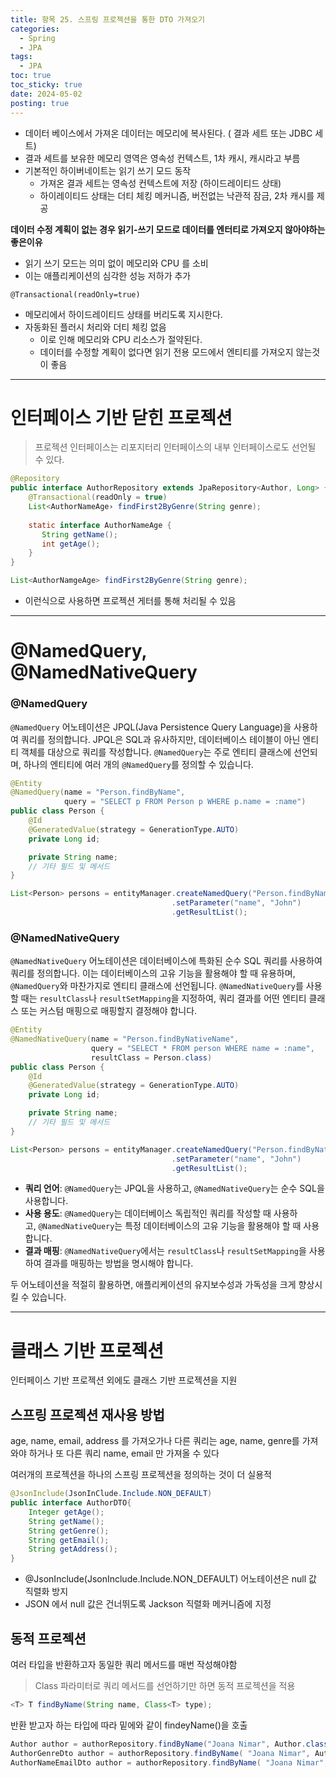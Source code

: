 ```yaml
---
title: 항목 25. 스프링 프로젝션을 통한 DTO 가져오기
categories:
  - Spring
  - JPA
tags:
  - JPA
toc: true
toc_sticky: true
date: 2024-05-02
posting: true
---
```


- 데이터 베이스에서 가져온 데이터는 메모리에 복사된다. ( 결과 세트 또는 JDBC 세트)
- 결과 세트를 보유한 메모리 영역은 영속성 컨텍스트, 1차 캐시, 캐시라고 부름
- 기본적인 하이버네이트는 읽기 쓰기 모드 동작
	- 가져온 결과 세트는 영속성 컨텍스트에 저장 (하이드레이티드 상태)
	- 하이레이티드 상태는 더티 체킹 메커니즘, 버전없는 낙관적 잠금, 2차 캐시를 제공 

**데이터 수정 계획이 없는 경우 읽기-쓰기 모드로 데이터를 엔터티로 가져오지 않아야하는 좋은이유**
- 읽기 쓰기 모드는 의미 없이 메모리와 CPU 를 소비
- 이는 애플리케이션의 심각한 성능 저하가 추가

`@Transactional(readOnly=true)`
- 메모리에서 하이드레이티드 상태를 버리도록 지시한다. 
- 자동화된 플러시 처리와 더티 체킹 없음
	- 이로 인해 메모리와 CPU 리소스가 절약된다. 
	- 데이터를 수정할 계획이 없다면 읽기 전용 모드에서 엔티티를 가져오지 않는것이 좋음

---

# 인터페이스 기반 닫힌 프로젝션
> 프로젝션 인터페이스는 리포지터리 인터페이스의 내부 인터페이스로도 선언될 수 있다.

```java
@Repository  
public interface AuthorRepository extends JpaRepository<Author, Long> {  
    @Transactional(readOnly = true)  
    List<AuthorNameAge› findFirst2ByGenre(String genre);  
  
    static interface AuthorNameAge {  
       String getName();  
       int getAge();  
    }  
}
```

```java
List<AuthorNamgeAge> findFirst2ByGenre(String genre);
```

- 이런식으로 사용하면 프로젝션 게터를 통해 처리될 수 있음

---
# @NamedQuery, @NamedNativeQuery

### @NamedQuery

`@NamedQuery` 어노테이션은 JPQL(Java Persistence Query Language)을 사용하여 쿼리를 정의합니다. JPQL은 SQL과 유사하지만, 데이터베이스 테이블이 아닌 엔티티 객체를 대상으로 쿼리를 작성합니다. `@NamedQuery`는 주로 엔티티 클래스에 선언되며, 하나의 엔티티에 여러 개의 `@NamedQuery`를 정의할 수 있습니다.

```java
@Entity
@NamedQuery(name = "Person.findByName",
            query = "SELECT p FROM Person p WHERE p.name = :name")
public class Person {
    @Id
    @GeneratedValue(strategy = GenerationType.AUTO)
    private Long id;

    private String name;
    // 기타 필드 및 메서드
}

```

```java
List<Person> persons = entityManager.createNamedQuery("Person.findByName", Person.class)
                                    .setParameter("name", "John")
                                    .getResultList();

```

### @NamedNativeQuery

`@NamedNativeQuery` 어노테이션은 데이터베이스에 특화된 순수 SQL 쿼리를 사용하여 쿼리를 정의합니다. 이는 데이터베이스의 고유 기능을 활용해야 할 때 유용하며, `@NamedQuery`와 마찬가지로 엔티티 클래스에 선언됩니다. `@NamedNativeQuery`를 사용할 때는 `resultClass`나 `resultSetMapping`을 지정하여, 쿼리 결과를 어떤 엔티티 클래스 또는 커스텀 매핑으로 매핑할지 결정해야 합니다.

```java
@Entity
@NamedNativeQuery(name = "Person.findByNativeName",
                  query = "SELECT * FROM person WHERE name = :name",
                  resultClass = Person.class)
public class Person {
    @Id
    @GeneratedValue(strategy = GenerationType.AUTO)
    private Long id;

    private String name;
    // 기타 필드 및 메서드
}

```

```java
List<Person> persons = entityManager.createNamedQuery("Person.findByNativeName", Person.class)
                                    .setParameter("name", "John")
                                    .getResultList();

```

- **쿼리 언어**: `@NamedQuery`는 JPQL을 사용하고, `@NamedNativeQuery`는 순수 SQL을 사용합니다.
- **사용 용도**: `@NamedQuery`는 데이터베이스 독립적인 쿼리를 작성할 때 사용하고, `@NamedNativeQuery`는 특정 데이터베이스의 고유 기능을 활용해야 할 때 사용합니다.
- **결과 매핑**: `@NamedNativeQuery`에서는 `resultClass`나 `resultSetMapping`을 사용하여 결과를 매핑하는 방법을 명시해야 합니다.

두 어노테이션을 적절히 활용하면, 애플리케이션의 유지보수성과 가독성을 크게 향상시킬 수 있습니다.

---

# 클래스 기반 프로젝션

인터페이스 기반 프로젝션 외에도 클래스 기반 프로젝션을 지원

## 스프링 프로젝션 재사용 방법
age, name, email, address 를 가져오가나 다른 쿼리는 age, name, genre를 가져와야 하거나 또 다른 쿼리 name, email 만 가져올 수 있다

여러개의 프로젝션을 하나의 스프링 프로젝션을 정의하는 것이 더 실용적

```java
@JsonInclude(JsonInClude.Include.NON_DEFAULT)
public interface AuthorDTO{
	Integer getAge();
	String getName();
	String getGenre();
	String getEmail();
	String getAddress();
}
```

- @JsonInclude(JsonInclude.Include.NON_DEFAULT) 어노테이션은 null 값 직렬화 방지 
- JSON 에서 null 값은 건너뛰도록 Jackson 직렬화 메커니즘에 지정

## 동적 프로젝션 
여러 타입을 반환하고자 동일한 쿼리 메서드를 매번 작성해야함 
> Class 파라미터로 쿼리 메서드를 선언하기만 하면 동적 프로젝션을 적용

```java
<T> T findByName(String name, Class<T> type);

```

반환 받고자 하는 타입에 따라 밑에와 같이  findeyName()을 호출

```java
Author author = authorRepository.findByName("Joana Nimar", Author.class);
AuthorGenreDto author = authorRepository.findByName( "Joana Nimar", AuthorGenreDto.class);
AuthorNameEmailDto author = authorRepository.findByName( "Joana Nimar", AuthorNameEmailDto.class);
```
